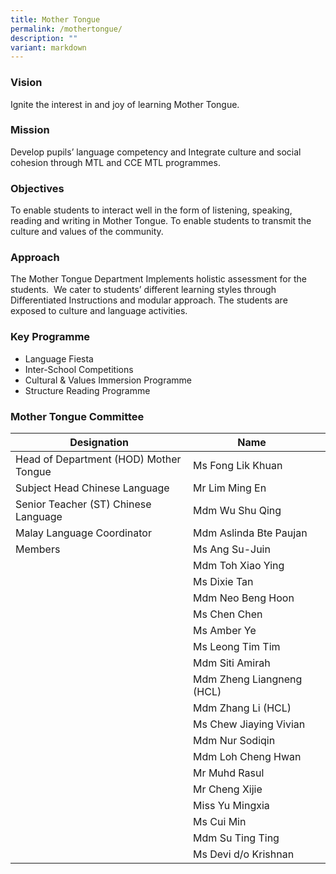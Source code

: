 ```yaml
---
title: Mother Tongue
permalink: /mothertongue/
description: ""
variant: markdown
---
```

### Vision

Ignite the interest in and joy of learning Mother Tongue.

### Mission

Develop pupils’ language competency and Integrate culture and social cohesion through MTL and CCE MTL programmes.

### Objectives

To enable students to interact well in the form of listening, speaking, reading and writing in Mother Tongue.
To enable students to transmit the culture and values of the community.
 
	
### Approach

The Mother Tongue Department Implements holistic assessment for the students.&nbsp; We cater to students’ different learning styles through Differentiated Instructions and modular approach. The students are exposed to culture and language activities.

### Key Programme

*   Language Fiesta
*   Inter-School Competitions
*   Cultural &amp; Values Immersion Programme
*   Structure Reading Programme

	
### Mother Tongue Committee

| Designation | Name | |
| -------- | -------- | -------- |
| Head of Department (HOD) Mother Tongue |  Ms Fong Lik Khuan    |     |
|Subject Head Chinese Language|Mr Lim Ming En||
|Senior Teacher (ST) Chinese Language|Mdm Wu Shu Qing||
|Malay Language Coordinator|Mdm Aslinda Bte Paujan||
|Members|Ms Ang Su-Juin||
||Mdm Toh Xiao Ying||
||Ms Dixie Tan||
||Mdm Neo Beng Hoon||
||Ms Chen Chen||
||Ms Amber Ye||
||Ms Leong Tim Tim||
||Mdm Siti Amirah||
||Mdm Zheng Liangneng (HCL)||
||Mdm Zhang Li (HCL)||
||Ms Chew Jiaying Vivian||
||Mdm Nur Sodiqin||
||Mdm Loh Cheng Hwan||
||Mr Muhd Rasul||
||Mr Cheng Xijie||
||Miss Yu Mingxia||
||Ms Cui Min||
||Mdm Su Ting Ting||
||Ms Devi d/o Krishnan||



